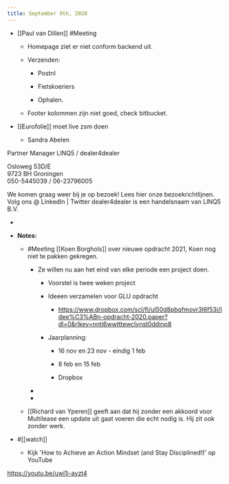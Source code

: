 ```yaml
---
title: September 9th, 2020
---
```


- [[Paul van Dillen]] #Meeting
	 - Homepage ziet er niet conform backend uit.

	 - Verzenden:
		 - Postnl

		 - Fietskoeriers

		 - Ophalen.

	 - Footer kolommen zijn niet goed, check bitbucket.


- [[Eurofolie]] moet live zsm doen 
	 - Sandra Abelen

Partner Manager
LINQ5 / dealer4dealer

Osloweg 53D/E              
9723 BH Groningen       
050-5445039 / 06-23796005

We komen graag weer bij je op bezoek! Lees hier onze bezoekrichtlijnen.
Volg ons @ LinkedIn | Twitter 
dealer4dealer is een handelsnaam van LINQ5 B.V.


- 

- **Notes:**
	 - #Meeting [[Koen Borghols]] over nieuwe opdracht 2021, Koen nog niet te pakken gekregen.
		 - Ze willen nu aan het eind van elke periode een project doen. 
			 - Voorstel is twee weken project 

			 - Ideeen verzamelen voor GLU opdracht
				 - https://www.dropbox.com/scl/fi/ul50d8pbqfmovr3l6f53i/Idee%C3%ABn-opdracht-2020.paper?dl=0&rlkey=nnti6wwtttewclynst0ddinp8

			 - Jaarplanning: 
				 - 16 nov en 23 nov - eindig 1 feb

				 - 8 feb en 15 feb 

				 - Dropbox 

		 - 

		 - 

	 - [[Richard van Yperen]] geeft aan dat hij zonder een akkoord voor Multilease een update uit gaat voeren die echt nodig is. Hij zit ook zonder werk. 

- #[[watch]]
	 - Kijk 'How to Achieve an Action Mindset (and Stay Disciplined!)' op YouTube

https://youtu.be/uwi1i-ayzt4


